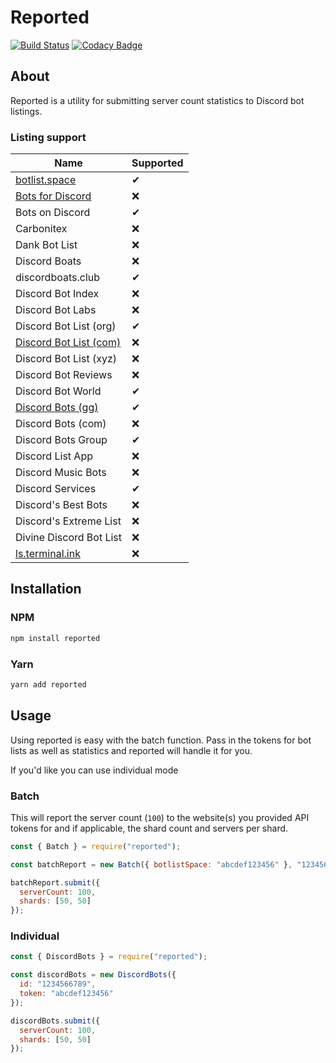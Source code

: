# Reported

[![Build Status](https://travis-ci.com/dice-discord/reported.svg?branch=master)](https://travis-ci.com/dice-discord/reported)
[![Codacy Badge](https://api.codacy.com/project/badge/Grade/3fe4127f442845c58b8e503b7f84a471)](https://www.codacy.com/app/dice-discord/reported?utm_source=github.com&amp;utm_medium=referral&amp;utm_content=dice-discord/reported&amp;utm_campaign=Badge_Grade)

## About

Reported is a utility for submitting server count statistics to Discord bot listings.

### Listing support

| Name                                                  | Supported |
| ----------------------------------------------------- | --------- |
| [botlist.space](https://botlist.space/)               | ✔         |
| [Bots for Discord](https://botsfordiscord.com/)       | ❌        |
| Bots on Discord                                       | ✔         |
| Carbonitex                                            | ❌        |
| Dank Bot List                                         | ❌        |
| Discord Boats                                         | ❌        |
| discordboats.club                                     | ✔         |
| Discord Bot Index                                     | ❌        |
| Discord Bot Labs                                      | ❌        |
| Discord Bot List (org)                                | ✔         |
| [Discord Bot List (com)](https://discordbotlist.com/) | ❌        |
| Discord Bot List (xyz)                                | ❌        |
| Discord Bot Reviews                                   | ❌        |
| Discord Bot World                                     | ✔         |
| [Discord Bots (gg)](https://discord.bots.gg/)         | ✔         |
| Discord Bots (com)                                    | ❌        |
| Discord Bots Group                                    | ✔         |
| Discord List App                                      | ❌        |
| Discord Music Bots                                    | ❌        |
| Discord Services                                      | ✔         |
| Discord's Best Bots                                   | ❌        |
| Discord's Extreme List                                | ❌        |
| Divine Discord Bot List                               | ❌        |
| [ls.terminal.ink](https://ls.terminal.ink/)           | ❌        |

## Installation

### NPM

```bash
npm install reported
```

### Yarn

```bash
yarn add reported
```

## Usage

Using reported is easy with the batch function.
Pass in the tokens for bot lists as well as statistics and reported will handle it for you.

If you'd like you can use individual mode

### Batch

This will report the server count (`100`) to the website(s) you provided API tokens for and if applicable, the shard count and servers per shard.

```js
const { Batch } = require("reported");

const batchReport = new Batch({ botlistSpace: "abcdef123456" }, "123456789");

batchReport.submit({
  serverCount: 100,
  shards: [50, 50]
});
```

### Individual

```js
const { DiscordBots } = require("reported");

const discordBots = new DiscordBots({
  id: "1234566789",
  token: "abcdef123456"
});

discordBots.submit({
  serverCount: 100,
  shards: [50, 50]
});
```
